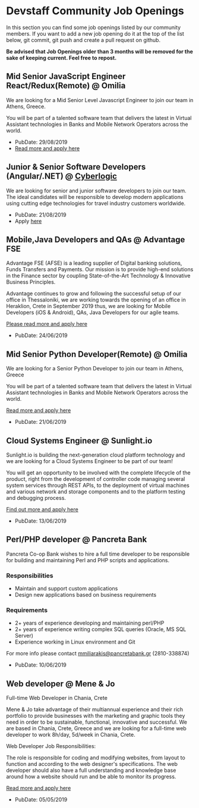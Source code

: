 # Devstaff Community Job Openings

In this section you can find some job openings listed by our community members. If you want to add a new job opening do it at the top of the list below, git commit, git push and create a pull request on github.

__Be advised that Job Openings older than 3 months will be removed for the sake of keeping current. Feel free to repost.__

## Mid Senior JavaScript Engineer React/Redux(Remote) @ Omilia

We are looking for a Mid Senior Level Javascript Engineer to join our team in Athens, Greece.

You will be part of a talented software team that delivers the latest in Virtual Assistant technologies in Banks and Mobile Network Operators across the world.

* PubDate: 29/08/2019
* [Read more and apply here](https://omilia-ltd.workable.com/jobs/530335)

## Junior & Senior Software Developers (Angular/.NET) @ [Cyberlogic](http://www.cyberlogic.gr)

We are looking for senior and junior software developers to join our team. The ideal candidates will be responsible to develop modern applications using cutting edge technologies for travel industry customers worldwide.

* PubDate: 21/08/2019
* Apply [here](https://www.cyberlogic.gr/en/careers/)

## Mobile,Java Developers and QAs @ Advantage FSE

Advantage FSE (AFSE) is a leading supplier of Digital banking solutions, Funds Transfers and Payments. Our mission is to provide high-end solutions in the Finance sector by coupling State-of-the-Art Technology & Innovative Business Principles.

Advantage continues to grow and following the successful setup of our office in Thessaloniki, we are working towards the opening of an office in Heraklion, Crete in September 2019 thus, we are looking for Mobile Developers (iOS & Android), QAs, Java Developers for our agile teams.

[Please read more and apply here](https://advantage-fse.workable.com/)

* PubDate: 24/06/2019

## Mid Senior Python Developer(Remote) @ Omilia

We are looking for a Senior Python Developer to join our team in Athens, Greece

You will be part of a talented software team that delivers the latest in Virtual Assistant technologies in Banks and Mobile Network Operators across the world.

[Read more and apply here](https://omilia-ltd.workable.com/j/56E28D7809?viewed=true)

* PubDate: 21/06/2019

## Cloud Systems Engineer @ Sunlight.io

Sunlight.io is building the next-generation cloud platform technology and we are looking for a Cloud Systems Engineer to be part of our team!

You will get an opportunity to be involved with the complete lifecycle of the product, right from the development of controller code managing several system services through REST APIs, to the deployment of virtual machines and various network and storage components and to the platform testing and debugging process. 

[Find out more and apply here](https://sunlight-io.workable.com/)

* PubDate: 13/06/2019

## Perl/PHP developer @ Pancreta Bank

Pancreta Co-op Bank wishes to hire a full time developer to be responsible for building and maintaining Perl and PHP scripts and applications.

### Responsibilities

* Maintain and support custom applications
* Design new applications based on business requirements

### Requirements

* 2+ years of experience developing and maintaining perl/PHP
* 2+ years of experience writing complex SQL queries (Oracle, MS SQL Server)
* Experience working in Linux environment and Git

For more info please contact mmiliarakis@pancretabank.gr (2810-338874)

* PubDate: 10/06/2019

## Web developer @ Mene & Jo

Full-time Web Developer in Chania, Crete

Mene & Jo take advantage of their multiannual experience and their rich portfolio to provide businesses with the marketing and graphic tools they need in order to be sustainable, functional, innovative and successful. We are based in Chania, Crete, Greece and we are looking for a full-time web developer to work 8h/day, 5d/week in Chania, Crete.

Web Developer Job Responsibilities:

The role is responsible for coding and modifying websites, from layout to function and according to the web designer's specifications. The web developer should also have a full understanding and knowledge base around how a website should run and be able to monitor its progress.

[Read more and apply here](http://bit.ly/webdeveloperinchania)

* PubDate: 05/05/2019 
